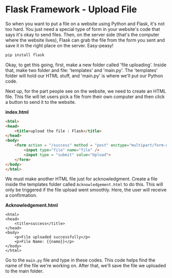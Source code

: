 # Flask Framework - Upload File

So when you want to put a file on a website using Python and Flask, it's not too hard. You just need a special type of form in your website's code that says it's okay to send files. Then, on the server side (that's the computer where the website lives), Flask can grab the file from the form you sent and save it in the right place on the server. Easy-peasy!


```bash
pip install flask
```

Okay, to get this going, first, make a new folder called 'file uploading'. Inside that, make two  folder and file: 'templates' and 'main.py'. The 'templates' folder will hold our HTML stuff, and 'main.py' is where we'll put our Python code.

Next up, for the part people see on the website, we need to create an HTML file. This file will let users pick a file from their own computer and then click a button to send it to the website.

**index.html**

```html
<html> 
<head> 
	<title>upload the file : Flask</title> 
</head> 
<body> 
	<form action = "/success" method = "post" enctype="multipart/form-data"> 
		<input type="file" name="file" /> 
		<input type = "submit" value="Upload"> 
	</form> 
</body> 
</html>
```

We must make another HTML file just for acknowledgment. Create a file inside the templates folder called `Acknowledgement.html` to do this. This will only be triggered if the file upload went smoothly. Here, the user will receive a confirmation.

**Acknowledgement.html**

```jinja
<html> 
<head> 
	<title>success</title> 
</head> 
<body> 
	<p>File uploaded successfully</p> 
	<p>File Name: {{name}}</p> 
</body> 
</html>
```

Go to the `main.py` file and type in these codes. This code helps find the name of the file we're working on. After that, we'll save the file we uploaded to the main folder.


